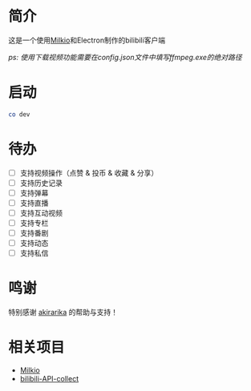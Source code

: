 # 简介

这是一个使用[Milkio](https://github.com/akirarika/milkio)和Electron制作的bilibili客户端

*ps: 使用下载视频功能需要在config.json文件中填写ffmpeg.exe的绝对路径*

# 启动
```bash
co dev
```

# 待办
- [ ] 支持视频操作（点赞 & 投币 & 收藏 & 分享）
- [ ] 支持历史记录
- [ ] 支持弹幕
- [ ] 支持直播
- [ ] 支持互动视频
- [ ] 支持专栏
- [ ] 支持番剧
- [ ] 支持动态
- [ ] 支持私信

# 鸣谢
特别感谢 [akirarika](https://github.com/akirarika/) 的帮助与支持！

# 相关项目
- [Milkio](https://github.com/akirarika/milkio)
- [bilibili-API-collect](https://github.com/SocialSisterYi/bilibili-API-collect)

